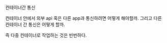 
컨테이너간 통신

컨테이너 안에서 외부 api 혹은 다른 app과 통신하려면 어떻게 해야할까. 
그리고 다른 컨테이너 간 통신은 어떻게 할까.

즉 다중 컨테이너로 작업하는 것은 빈번하다. 





